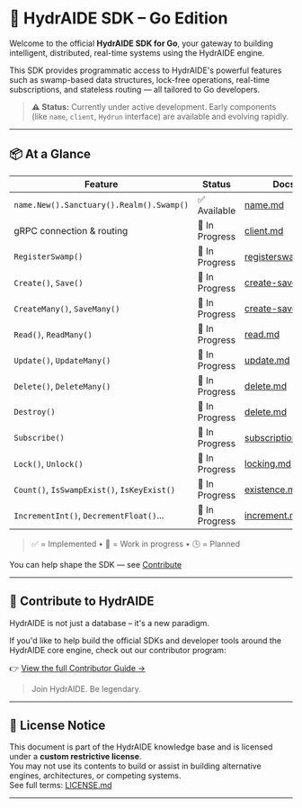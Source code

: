 # 🐹 HydrAIDE SDK – Go Edition

Welcome to the official **HydrAIDE SDK for Go**, your gateway to building intelligent, distributed, real-time systems using the HydrAIDE engine.

This SDK provides programmatic access to HydrAIDE's powerful features such as swamp-based data structures, lock-free operations, real-time subscriptions, and stateless routing — all tailored to Go developers.

> **⚠️ Status:** Currently under active development. Early components (like `name`, `client`, `Hydrun` interface) are available and evolving rapidly.

---

## 📦 At a Glance

| Feature                                     | Status         | Docs                                 |
| ------------------------------------------- | -------------- |--------------------------------------|
| `name.New().Sanctuary().Realm().Swamp()`    | ✅ Available    | [name.md](name.md)                   |
| gRPC connection & routing                   | 🔄 In Progress | [client.md](client.md)               |
| `RegisterSwamp()`                           | 🔄 In Progress | [registerswamp.md](registerswamp.md) |
| `Create()`, `Save()`                        | 🔄 In Progress | [create-save.md](create-save.md)     |
| `CreateMany()`, `SaveMany()`                | 🔄 In Progress | [create-save.md](create-save.md)     |
| `Read()`, `ReadMany()`                      | 🔄 In Progress | [read.md](read.md)                   |
| `Update()`, `UpdateMany()`                  | 🔄 In Progress | [update.md](update.md)               |
| `Delete()`, `DeleteMany()`                  | 🔄 In Progress | [delete.md](delete.md)               |
| `Destroy()`                                 | 🔄 In Progress | [delete.md](destroy.md)              |
| `Subscribe()`                               | 🔄 In Progress | [subscriptions.md](subscriptions.md) |
| `Lock()`, `Unlock()`                        | 🔄 In Progress | [locking.md](locking.md)             |
| `Count()`, `IsSwampExist()`, `IsKeyExist()` | 🔄 In Progress | [existence.md](existence.md)         |
| `IncrementInt()`, `DecrementFloat()`...     | 🔄 In Progress | [increment.md](increment.md)         |

> ✅ = Implemented • 🔄 = Work in progress • 🕓 = Planned

You can help shape the SDK — see [Contribute](#-contribute-to-hydraide)

---

## 🤝 Contribute to HydrAIDE

HydrAIDE is not just a database – it's a new paradigm.

If you'd like to help build the official SDKs and developer tools around the HydrAIDE core engine, check out our contributor program:

👉 [View the full Contributor Guide →](/CONTRIBUTORS.md)

> Join HydrAIDE. Be legendary.

---

## 📄 License Notice

This document is part of the HydrAIDE knowledge base and is licensed under a **custom restrictive license**.\
You may not use its contents to build or assist in building alternative engines, architectures, or competing systems.\
See full terms: [LICENSE.md](/LICENSE.md)

---

